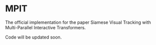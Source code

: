 # MPIT

The official implementation for the paper Siamese Visual Tracking with Multi-Parallel Interactive Transformers.

Code will be updated soon.
